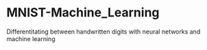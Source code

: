 # MNIST-Machine_Learning
Differentitating between handwritten digits with neural networks and machine learning
